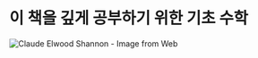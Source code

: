 # 이 책을 깊게 공부하기 위한 기초 수학

![Claude Elwood Shannon - Image from [Web](https://upload.wikimedia.org/wikipedia/commons/9/99/ClaudeShannon_MFO3807.jpg)](https://upload.wikimedia.org/wikipedia/commons/9/99/ClaudeShannon_MFO3807.jpg)
